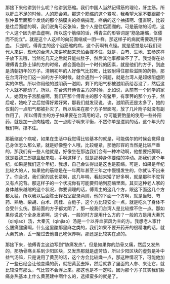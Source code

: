 那接下来他讲到什么呢？他讲到筋缩。我们中国人当然记得筋的理论，肝主筋。所以肝血不足的时候，人的筋会紧。那这个筋缩的这个紧呢，我希望大家不要跟那个张仲景里面那个发烧的那个脑膜炎的痉病搞混，痉病的这个抽搐啊、僵直啊，比较是往后面绷的啊，我们说角弓反张嘛，整个人是往后面绷的。可是筋缩的话呢，这个人这个因为肝血虚啊，所以这个筋缩的话，傅青主的形容词是“筋急踡缩，伛偻而不能立”。就是这个人这样的向前面缩成一团一样。那这样子的病就需要疏肝养血。
只是呢，傅青主的这个治筋缩的病，这个药啊有点怪。就是感觉是以我们现代人来讲，现代的台湾人来讲吃起来恐怕会撑不住，就是，白芍、生地、玄参这样子放下去哦，当然吃几天之后就只能拉肚子，然后其他事都做不了了。我觉得在处理傅青主陈士铎的方的时候，都会面临到一个时代的因素，就是他们的方子，到底是清朝初年的方子。清朝初年的人好像气比较旺，比较耐得住那些滋阴的药物，那在台湾开他们这一派的方子的时候，就会遇到一个问题，就是台湾人是超级阳虚阴实的体质。所以你用他的滋阴药一滋阴，剩下的阳气都被滋阴药给吞没了，然后这个人就不能动了。所以，在台湾开傅青主方的时候，比如说，从前有一个同学的家人，她因为子宫肌瘤啊，我们开那个傅青主的那个有鳖甲，有荸荠的那个方子，然后呢，她吃了之后觉得好累好累，那我们就发现说，诶，滋阴药还是太多了，她的仅剩的一点阳气都被扑灭了。所以后来在那个方子里面呢，放了几片附子就没有副作用了。
所以傅青主的方子如果要在台湾用的话，你可能要酌量的使用一些补阳药，就是加一点肉桂啦，加一点附子啊来平衡，不然你单是滋阴的话，这个年头的我们啊，撑不住。

那筋缩这个病呢，如果在生活中我觉得比较基本的就是，可能偶尔的时候会觉得自己身体怎么那么紧，就是好像整个人哦，比较绷紧，那他形容的当然是比较严重的，那我们有一些人他就是，好像坐在那边我们会有一种冲动啊，他想要把脚啊，就是要跷二郎腿盘起来啦，手啊这样子，就是那种身体要缩的冲动。那我们这个年纪，如果是我们这个年纪，我想，自己会认得出是这也是筋缩。可是，如果是年纪比较大的人，如果他的筋缩是在一年两年甚至三年之中慢慢发生的，你就认不出来了。你会说，我们家的这长辈啊，这几年呐，看起来矮了好多啊，就是那种不驼背又有点驼背。那这样子的一个状况你有可能要归纳到筋缩里面。其实这种老人家的身体越来越缩的这个状况，你要调理的话，傅青主的这几个方，跟这下面这几个方都太猛，所以我以后面陈士铎石室密录两则，他的下面一个方啊，就是当归、芍药、熟地、柴胡、白术、肉桂、白栀子，这个方比较安全一点，就是吃久了身体不会受什么伤。那前面的方子都太阴了，那一般我们台湾人是比较撑不住一点。那如果你说这个全身发紧啊，这个病，一般的时方是用什么方的？一般的方是用大秦艽（qinjiao）汤，大秦艽（qinjiao）汤是一个以养血驱风为主的方。我想老人家什么腰痛腿痛啊，什么这里酸那里麻之类的，我们如果不要开药开的很精准的话，就大秦艽汤，丢一罐过去他自己吃保养啊，那还是比较实在点的。

那接下来，他傅青主这边写到“胁痛发热”。但是如果你的肋骨又痛，然后又发热的，那肋骨痛关系到少阳区块，又发热那就是虚劳热，所以少阳区块的虚劳是补中益气汤嘛，只是说用了黄芪的话，这个方会比较燥一点，那这种情况下，可能他加了一些已经会让他变燥的药，就把黄芪去掉，然后就靠了里面的人参、来让它，就比较没有那么，气比较不会浮上来。那这也是不一定啦，因为那个方子其实我们胁痛身热基本上什么黄芪建中啊什么的，选择蛮多的就是了。
